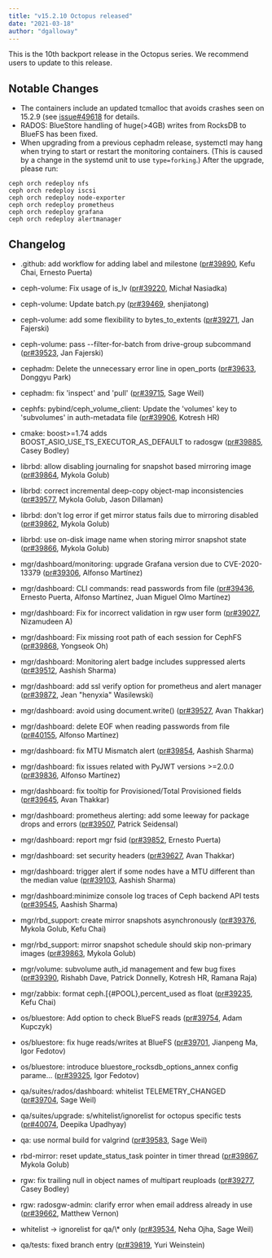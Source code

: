 ```yaml
---
title: "v15.2.10 Octopus released"
date: "2021-03-18"
author: "dgalloway"
---
```


This is the 10th backport release in the Octopus series. We recommend users to update to this release.

## Notable Changes

- The containers include an updated tcmalloc that avoids crashes seen on 15.2.9 (see [issue#49618](https://tracker.ceph.com/issues/49618) for details.
- RADOS: BlueStore handling of huge(>4GB) writes from RocksDB to BlueFS has been fixed.
- When upgrading from a previous cephadm release, systemctl may hang when trying to start or restart the monitoring containers. (This is caused by a change in the systemd unit to use `type=forking`.) After the upgrade, please run:
  
`ceph orch redeploy nfs`  
`ceph orch redeploy iscsi`  
`ceph orch redeploy node-exporter`  
`ceph orch redeploy prometheus`  
`ceph orch redeploy grafana`  
`ceph orch redeploy alertmanager`

## Changelog

- .github: add workflow for adding label and milestone ([pr#39890](https://github.com/ceph/ceph/pull/39890), Kefu Chai, Ernesto Puerta)
    
- ceph-volume: Fix usage of is\_lv ([pr#39220](https://github.com/ceph/ceph/pull/39220), Michał Nasiadka)
    
- ceph-volume: Update batch.py ([pr#39469](https://github.com/ceph/ceph/pull/39469), shenjiatong)
    
- ceph-volume: add some flexibility to bytes\_to\_extents ([pr#39271](https://github.com/ceph/ceph/pull/39271), Jan Fajerski)
    
- ceph-volume: pass --filter-for-batch from drive-group subcommand ([pr#39523](https://github.com/ceph/ceph/pull/39523), Jan Fajerski)
    
- cephadm: Delete the unnecessary error line in open\_ports ([pr#39633](https://github.com/ceph/ceph/pull/39633), Donggyu Park)
    
- cephadm: fix 'inspect' and 'pull' ([pr#39715](https://github.com/ceph/ceph/pull/39715), Sage Weil)
    
- cephfs: pybind/ceph\_volume\_client: Update the 'volumes' key to 'subvolumes' in auth-metadata file ([pr#39906](https://github.com/ceph/ceph/pull/39906), Kotresh HR)
    
- cmake: boost>=1.74 adds BOOST\_ASIO\_USE\_TS\_EXECUTOR\_AS\_DEFAULT to radosgw ([pr#39885](https://github.com/ceph/ceph/pull/39885), Casey Bodley)
    
- librbd: allow disabling journaling for snapshot based mirroring image ([pr#39864](https://github.com/ceph/ceph/pull/39864), Mykola Golub)
    
- librbd: correct incremental deep-copy object-map inconsistencies ([pr#39577](https://github.com/ceph/ceph/pull/39577), Mykola Golub, Jason Dillaman)
    
- librbd: don't log error if get mirror status fails due to mirroring disabled ([pr#39862](https://github.com/ceph/ceph/pull/39862), Mykola Golub)
    
- librbd: use on-disk image name when storing mirror snapshot state ([pr#39866](https://github.com/ceph/ceph/pull/39866), Mykola Golub)
    
- mgr/dashboard/monitoring: upgrade Grafana version due to CVE-2020-13379 ([pr#39306](https://github.com/ceph/ceph/pull/39306), Alfonso Martínez)
    
- mgr/dashboard: CLI commands: read passwords from file ([pr#39436](https://github.com/ceph/ceph/pull/39436), Ernesto Puerta, Alfonso Martínez, Juan Miguel Olmo Martínez)
    
- mgr/dashboard: Fix for incorrect validation in rgw user form ([pr#39027](https://github.com/ceph/ceph/pull/39027), Nizamudeen A)
    
- mgr/dashboard: Fix missing root path of each session for CephFS ([pr#39868](https://github.com/ceph/ceph/pull/39868), Yongseok Oh)
    
- mgr/dashboard: Monitoring alert badge includes suppressed alerts ([pr#39512](https://github.com/ceph/ceph/pull/39512), Aashish Sharma)
    
- mgr/dashboard: add ssl verify option for prometheus and alert manager ([pr#39872](https://github.com/ceph/ceph/pull/39872), Jean "henyxia" Wasilewski)
    
- mgr/dashboard: avoid using document.write() ([pr#39527](https://github.com/ceph/ceph/pull/39527), Avan Thakkar)
    
- mgr/dashboard: delete EOF when reading passwords from file ([pr#40155](https://github.com/ceph/ceph/pull/40155), Alfonso Martínez)
    
- mgr/dashboard: fix MTU Mismatch alert ([pr#39854](https://github.com/ceph/ceph/pull/39854), Aashish Sharma)
    
- mgr/dashboard: fix issues related with PyJWT versions >=2.0.0 ([pr#39836](https://github.com/ceph/ceph/pull/39836), Alfonso Martínez)
    
- mgr/dashboard: fix tooltip for Provisioned/Total Provisioned fields ([pr#39645](https://github.com/ceph/ceph/pull/39645), Avan Thakkar)
    
- mgr/dashboard: prometheus alerting: add some leeway for package drops and errors ([pr#39507](https://github.com/ceph/ceph/pull/39507), Patrick Seidensal)
    
- mgr/dashboard: report mgr fsid ([pr#39852](https://github.com/ceph/ceph/pull/39852), Ernesto Puerta)
    
- mgr/dashboard: set security headers ([pr#39627](https://github.com/ceph/ceph/pull/39627), Avan Thakkar)
    
- mgr/dashboard: trigger alert if some nodes have a MTU different than the median value ([pr#39103](https://github.com/ceph/ceph/pull/39103), Aashish Sharma)
    
- mgr/dashboard:minimize console log traces of Ceph backend API tests ([pr#39545](https://github.com/ceph/ceph/pull/39545), Aashish Sharma)
    
- mgr/rbd\_support: create mirror snapshots asynchronously ([pr#39376](https://github.com/ceph/ceph/pull/39376), Mykola Golub, Kefu Chai)
    
- mgr/rbd\_support: mirror snapshot schedule should skip non-primary images ([pr#39863](https://github.com/ceph/ceph/pull/39863), Mykola Golub)
    
- mgr/volume: subvolume auth\_id management and few bug fixes ([pr#39390](https://github.com/ceph/ceph/pull/39390), Rishabh Dave, Patrick Donnelly, Kotresh HR, Ramana Raja)
    
- mgr/zabbix: format ceph.\[{\#POOL},percent\_used as float ([pr#39235](https://github.com/ceph/ceph/pull/39235), Kefu Chai)
    
- os/bluestore: Add option to check BlueFS reads ([pr#39754](https://github.com/ceph/ceph/pull/39754), Adam Kupczyk)
    
- os/bluestore: fix huge reads/writes at BlueFS ([pr#39701](https://github.com/ceph/ceph/pull/39701), Jianpeng Ma, Igor Fedotov)
    
- os/bluestore: introduce bluestore\_rocksdb\_options\_annex config parame… ([pr#39325](https://github.com/ceph/ceph/pull/39325), Igor Fedotov)
    
- qa/suites/rados/dashboard: whitelist TELEMETRY\_CHANGED ([pr#39704](https://github.com/ceph/ceph/pull/39704), Sage Weil)
    
- qa/suites/upgrade: s/whitelist/ignorelist for octopus specific tests ([pr#40074](https://github.com/ceph/ceph/pull/40074), Deepika Upadhyay)
    
- qa: use normal build for valgrind ([pr#39583](https://github.com/ceph/ceph/pull/39583), Sage Weil)
    
- rbd-mirror: reset update\_status\_task pointer in timer thread ([pr#39867](https://github.com/ceph/ceph/pull/39867), Mykola Golub)
    
- rgw: fix trailing null in object names of multipart reuploads ([pr#39277](https://github.com/ceph/ceph/pull/39277), Casey Bodley)
    
- rgw: radosgw-admin: clarify error when email address already in use ([pr#39662](https://github.com/ceph/ceph/pull/39662), Matthew Vernon)
    
- whitelist -> ignorelist for qa/\\\* only ([pr#39534](https://github.com/ceph/ceph/pull/39534), Neha Ojha, Sage Weil)
    
- qa/tests: fixed branch entry ([pr#39819](https://github.com/ceph/ceph/pull/39819), Yuri Weinstein)
